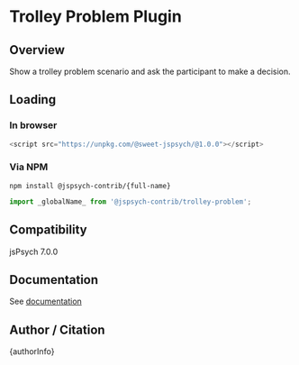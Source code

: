 # Trolley Problem Plugin 

## Overview

Show a trolley problem scenario and ask the participant to make a decision.

## Loading

### In browser

```js
<script src="https://unpkg.com/@sweet-jspsych/@1.0.0"></script>
```

### Via NPM

```
npm install @jspsych-contrib/{full-name}
```

```js
import _globalName_ from '@jspsych-contrib/trolley-problem';
```

## Compatibility

jsPsych 7.0.0

## Documentation

See [documentation](https://github.com/jspsych/jspsych-contrib/blob/main/packages/{full-name}/docs/jspsych-{name}.md)

## Author / Citation

{authorInfo}
